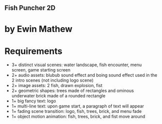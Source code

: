## Fish Puncher 2D
# by Ewin Mathew

# Requirements

 - 3+ distinct visual scenes: water landscape, fish encounter, menu screen, game starting screen
 - 2+ audio assets: blubub sound effect and boing sound effect used in the 2 intro scenes (not including logo scene)
 - 2+ image assets: 2 fish, drawn explosion, fist
 - 2+ geometric shapes: trees made of rectangles and ominous underwater brick made of a rounded rectangle
 - 1+ big fancy text: logo
 - 1+ multi-line text: upon game start, a paragraph of text will appear
 - 1+ fading scene transition: logo, fish, trees, brick, and menu fade
 - 1+ object motion animation: fish, trees, brick, and fist move around
